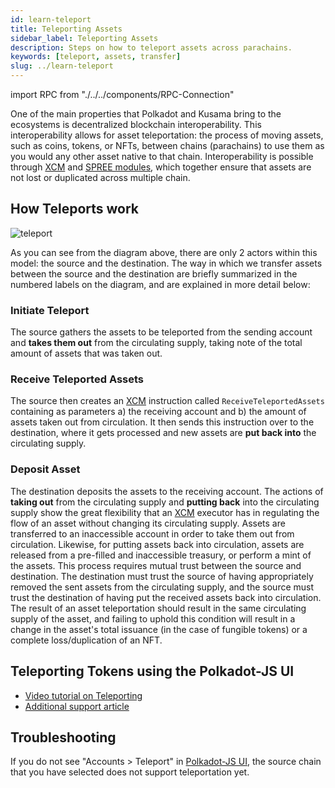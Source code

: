 ```yaml
---
id: learn-teleport
title: Teleporting Assets
sidebar_label: Teleporting Assets
description: Steps on how to teleport assets across parachains.
keywords: [teleport, assets, transfer]
slug: ../learn-teleport
---
```

import RPC from "./../../components/RPC-Connection"

One of the main properties that Polkadot and Kusama bring to the ecosystems is decentralized
blockchain interoperability. This interoperability allows for asset teleportation: the process of
moving assets, such as coins, tokens, or NFTs, between chains (parachains) to use them as you would
any other asset native to that chain. Interoperability is possible through [XCM][] and [SPREE
modules][], which together ensure that assets are not lost or duplicated across multiple chain.

## How Teleports work

![teleport](../assets/statemint/teleport-asset.png)

As you can see from the diagram above, there are only 2 actors within this model: the source and the destination.
The way in which we transfer assets between the source and the destination are briefly summarized in the numbered 
labels on the diagram, and are explained in more detail below:

### Initiate Teleport

The source gathers the assets to be teleported from the sending account and **takes them out** from the circulating supply, 
taking note of the total amount of assets that was taken out.

### Receive Teleported Assets

The source then creates an [XCM][] instruction called `ReceiveTeleportedAssets` containing as parameters a) the receiving account and b) the amount of assets taken out from circulation. It then sends this instruction over to the 
destination, where it gets processed and new assets are **put back into** the circulating supply.

### Deposit Asset

The destination deposits the assets to the receiving account. The actions of **taking out** from the circulating supply and **putting back** into the circulating supply show the great flexibility that an [XCM][] executor has in regulating the flow of an asset without changing its circulating supply. Assets are transferred to an inaccessible account in order to take them out from circulation. Likewise, for putting assets back into circulation, assets are released from a pre-filled and inaccessible 
treasury, or perform a mint of the assets. This process requires mutual trust between the source and destination. The destination must trust the source of having appropriately removed the sent assets from the circulating supply, and the source must trust the destination of having put the received assets back into circulation. The result of an asset teleportation should result in the same circulating supply of the asset, and failing to uphold this condition will result in a change in the asset's 
total issuance (in the case of fungible tokens) or a complete loss/duplication of an NFT.


## Teleporting Tokens using the Polkadot-JS UI

- [Video tutorial on Teleporting](https://youtu.be/PGyDpH2kad8)
- [Additional support article](https://support.polkadot.network/support/solutions/articles/65000181119-how-to-teleport-dot-or-ksm-between-statemint-or-statemine)

## Troubleshooting

If you do not see "Accounts > Teleport" in [Polkadot-JS UI], the source chain that you have
selected does not support teleportation yet.

[polkadot-js ui]: https://polkadot.js.org/apps/
[xcm]: learn-xcm.md
[spree modules]: learn-spree.md
